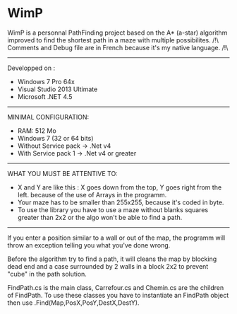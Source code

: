 # WimP
WimP is a personnal PathFinding project based on the A* (a-star) algorithm improved to find the shortest path in a maze with multiple possibilites.
/!\ Comments and Debug file are in French because it's my native language. /!\

---------------------------------------------------------------------------------

Developped on :
- Windows 7 Pro 64x
- Visual Studio 2013 Ultimate
- Microsoft .NET 4.5

---------------------------------------------------------------------------------

MINIMAL CONFIGURATION:
- RAM: 512 Mo
- Windows 7 (32 or 64 bits)
- Without Service pack -> .Net v4
- With Service pack 1  -> .Net v4 or greater

---------------------------------------------------------------------------------

WHAT YOU MUST BE ATTENTIVE TO:
- X and Y are like this : X goes down from the top, Y goes right from the left. because of the use of Arrays in the programm.
- Your maze has to be smaller than 255x255, because it's coded in byte.
- To use the library you have to use a maze without blanks squares greater than 2x2 or the algo won't be able to find a path.

---------------------------------------------------------------------------------

If you enter a position similar to a wall or out of the map, the programm will throw an exception telling you what you've done wrong.

Before the algorithm try to find a path, it will cleans the map by blocking dead end and a case surrounded by 2 walls in a block 2x2 to prevent "cube" in the path solution.

FindPath.cs is the main class, Carrefour.cs and Chemin.cs are the children of FindPath.
To use these classes you have to instantiate an FindPath object then use .Find(Map,PosX,PosY,DestX,DestY).
